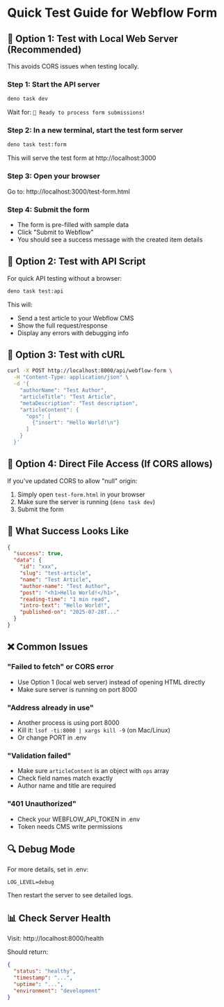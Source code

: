 # Quick Test Guide for Webflow Form

## 🚀 Option 1: Test with Local Web Server (Recommended)

This avoids CORS issues when testing locally.

### Step 1: Start the API server
```bash
deno task dev
```
Wait for: `🎯 Ready to process form submissions!`

### Step 2: In a new terminal, start the test form server
```bash
deno task test:form
```
This will serve the test form at http://localhost:3000

### Step 3: Open your browser
Go to: http://localhost:3000/test-form.html

### Step 4: Submit the form
- The form is pre-filled with sample data
- Click "Submit to Webflow"
- You should see a success message with the created item details

## 🧪 Option 2: Test with API Script

For quick API testing without a browser:

```bash
deno task test:api
```

This will:
- Send a test article to your Webflow CMS
- Show the full request/response
- Display any errors with debugging info

## 🔧 Option 3: Test with cURL

```bash
curl -X POST http://localhost:8000/api/webflow-form \
  -H "Content-Type: application/json" \
  -d '{
    "authorName": "Test Author",
    "articleTitle": "Test Article",
    "metaDescription": "Test description",
    "articleContent": {
      "ops": [
        {"insert": "Hello World!\n"}
      ]
    }
  }'
```

## 📝 Option 4: Direct File Access (If CORS allows)

If you've updated CORS to allow "null" origin:

1. Simply open `test-form.html` in your browser
2. Make sure the server is running (`deno task dev`)
3. Submit the form

## 🎯 What Success Looks Like

```json
{
  "success": true,
  "data": {
    "id": "xxx",
    "slug": "test-article",
    "name": "Test Article",
    "author-name": "Test Author",
    "post": "<h1>Hello World!</h1>",
    "reading-time": "1 min read",
    "intro-text": "Hello World!",
    "published-on": "2025-07-28T..."
  }
}
```

## ❌ Common Issues

### "Failed to fetch" or CORS error
- Use Option 1 (local web server) instead of opening HTML directly
- Make sure server is running on port 8000

### "Address already in use"
- Another process is using port 8000
- Kill it: `lsof -ti:8000 | xargs kill -9` (on Mac/Linux)
- Or change PORT in .env

### "Validation failed"
- Make sure `articleContent` is an object with `ops` array
- Check field names match exactly
- Author name and title are required

### "401 Unauthorized"
- Check your WEBFLOW_API_TOKEN in .env
- Token needs CMS write permissions

## 🔍 Debug Mode

For more details, set in .env:
```
LOG_LEVEL=debug
```

Then restart the server to see detailed logs.

## 📊 Check Server Health

Visit: http://localhost:8000/health

Should return:
```json
{
  "status": "healthy",
  "timestamp": "...",
  "uptime": "...",
  "environment": "development"
}
```